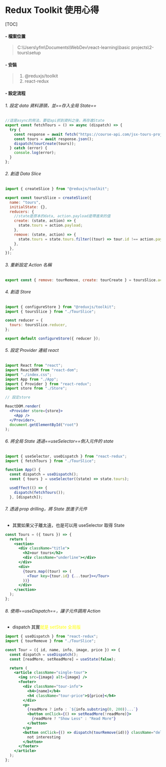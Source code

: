 # Redux Toolkit 使用心得

[TOC]

#### - 檔案位置

> C:\Users\yfm\Documents\WebDev\react-learning\basic projects\2-tours\setup

#### - 安裝

> 1. @reduxjs/toolkit
> 2. react-redux

#### - 設定流程

###### 1. 設定 data 資料源頭，並==存入全局 State==

```jsx
//這是async的用法，要從api抓到資料之後，再存進State
export const fetchTours = () => async (dispatch) => {
  try {
    const response = await fetch("https://course-api.com/jsx-tours-project");
    const tours = await response.json();
    dispatch(tourCreate(tours));
  } catch (error) {
    console.log(error);
  }
};
```

###### 2. 創造 Data Slice

```jsx
import { createSlice } from "@reduxjs/toolkit";

export const toursSlice = createSlice({
  name: "tours",
  initialState: {},
  reducers: {
    //state是原本的data, action.payload是帶進來的值
    create: (state, action) => {
      state.tours = action.payload;
    },
    remove: (state, action) => {
      state.tours = state.tours.filter((tour) => tour.id !== action.payload);
    },
  },
});
```

###### 3. 重新設定 Action 名稱

```jsx
export const { remove: tourRemove, create: tourCreate } = toursSlice.actions;
```

###### 4. 創造 Store

```jsx
import { configureStore } from "@reduxjs/toolkit";
import { toursSlice } from "./TourSlice";

const reducer = {
  tours: toursSlice.reducer,
};

export default configureStore({ reducer });
```

###### 5. 設定 Provider 連結 react

```jsx
import React from "react";
import ReactDOM from "react-dom";
import "./index.css";
import App from "./App";
import { Provider } from "react-redux";
import store from "./Store";

// 設定store

ReactDOM.render(
  <Provider store={store}>
    <App />
  </Provider>,
  document.getElementById("root")
);
```

###### 6. 將全局 State 透過==useSelector==倒入元件的 state

```jsx
import { useSelector, useDispatch } from "react-redux";
import { fetchTours } from "./TourSlice";

function App() {
  const dispatch = useDispatch();
  const { tours } = useSelector((state) => state.tours);

  useEffect(() => {
    dispatch(fetchTours());
  }, [dispatch]);
```

###### 7. 透過 prop drilling，將 State 放進子元件

- 其實如果父子離太遠，也是可以用 useSelector 取得 State

```jsx
const Tours = ({ tours }) => {
  return (
    <section>
      <div className="title">
        <h2>our tours</h2>
        <div className="underline"></div>
      </div>
      <div>
        {tours.map((tour) => (
          <Tour key={tour.id} {...tour}></Tour>
        ))}
      </div>
    </section>
  );
};
```

###### 8. 使用==useDispatch==，讓子元件調用 Action

- dispatch 其實<span style="color:yellow">就是 setState 全局版</span>

```jsx
import { useDispatch } from "react-redux";
import { tourRemove } from "./TourSlice";

const Tour = ({ id, name, info, image, price }) => {
  const dispatch = useDispatch();
  const [readMore, setReadMore] = useState(false);

  return (
    <article className="single-tour">
      <img src={image} alt={image} />
      <footer>
        <div className="tour-info">
          <h4>{name}</h4>
          <h4 className="tour-price">${price}</h4>
        </div>
        <p>
          {readMore ? info : `${info.substring(0, 200)}...`}
          <button onClick={() => setReadMore(!readMore)}>
            {readMore ? "Show Less" : "Read More"}
          </button>
        </p>
        <button onClick={() => dispatch(tourRemove(id))} className="delete-btn">
          not interesting
        </button>
      </footer>
    </article>
  );
};
```
